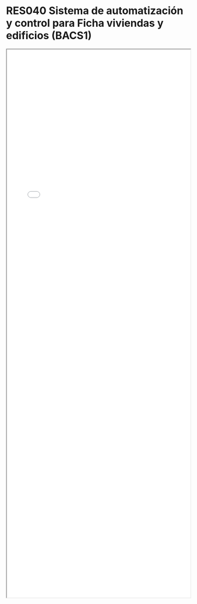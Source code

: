
# RES040  Sistema de automatización y control para Ficha viviendas y edificios (BACS1)

<iframe src="../RES040  Sistema de automatización y control para Ficha viviendas y edificios (BACS1).pdf" width="100%" height="1500px"></iframe>

